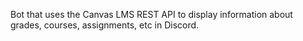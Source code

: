 Bot that uses the Canvas LMS REST API to display information about grades, courses, assignments, etc in Discord.
